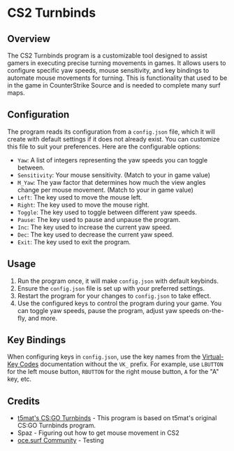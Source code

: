# CS2 Turnbinds

## Overview

The CS2 Turnbinds program is a customizable tool designed to assist gamers in executing precise turning movements in games. It allows users to configure specific yaw speeds, mouse sensitivity, and key bindings to automate mouse movements for turning. This is functionality that used to be in the game in CounterStrike Source and is needed to complete many surf maps.

## Configuration

The program reads its configuration from a `config.json` file, which it will create with default settings if it does not already exist. You can customize this file to suit your preferences. Here are the configurable options:

- `Yaw`: A list of integers representing the yaw speeds you can toggle between.
- `Sensitivity`: Your mouse sensitivity. (Match to your in game value)
- `M_Yaw`: The yaw factor that determines how much the view angles change per mouse movement. (Match to your in game value)
- `Left`: The key used to move the mouse left.
- `Right`: The key used to move the mouse right.
- `Toggle`: The key used to toggle between different yaw speeds.
- `Pause`: The key used to pause and unpause the program.
- `Inc`: The key used to increase the current yaw speed.
- `Dec`: The key used to decrease the current yaw speed.
- `Exit`: The key used to exit the program.

## Usage

1. Run the program once, it will make `config.json` with default keybinds.
1. Ensure the `config.json` file is set up with your preferred settings.
2. Restart the program for your changes to `config.json` to take effect.
3. Use the configured keys to control the program during your game. You can toggle yaw speeds, pause the program, adjust yaw speeds on-the-fly, and more.

## Key Bindings

When configuring keys in `config.json`, use the key names from the [Virtual-Key Codes](https://learn.microsoft.com/en-us/windows/win32/inputdev/virtual-key-codes) documentation without the `VK_` prefix. For example, use `LBUTTON` for the left mouse button, `RBUTTON` for the right mouse button, `A` for the "A" key, etc.


## Credits

 - [t5mat's CS:GO Turnbinds](https://github.com/t5mat/turnbinds) - This program is based on t5mat's original CS:GO Turnbinds program.
 - Spaz - Figuring out how to get mouse movement in CS2
 - [oce.surf Community](https://oce.surf) - Testing
